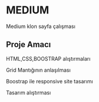 # MEDIUM
Medium klon sayfa çalışması

## Proje Amacı
HTML,CSS,BOOSTRAP alıştırmaları  

Grid Mantığının anlaşılması  

Boostrap ile responsive site tasarımı  

Tasarım alıştırması  


